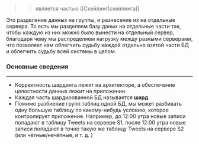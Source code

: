 >> является частью [[Скейлинг|скейлинга]]

Это разделение данных на группы, и разнесение их на отдельные сервера. То есть мы разделяем базу даных на отдельные части так, чтобы каждую из них можно было вынести на отдельный сервер, благодаря чему мы распределяем нагрузку между разными серверами, что позволяет нам облегчить судьбу каждой отдельно взятой части БД и облегчить судьбу всей системы в целом.

### Основные сведения
---
- Корректность шардинга лежит на архитекторе, а обеспечение целостности данных лежит на приложении
- Каждая часть шардированной БД называется **шард**
- Помимо разбиение групп таблиц одной БД, мы может разбивать одну большую таблицу по какому-нибудь условию, которое контролирует приложение. Например, до 12:00 утра новые записи попадают в таблицу Tweets на сервере S1, после 12:00 утра новые записи попадают в точно такую же таблицу Tweets на сервере S2 (или чётные/нечётные, и т. д. )

